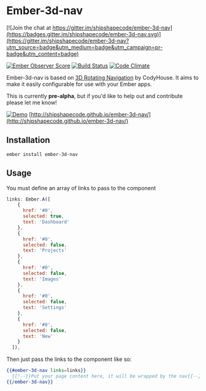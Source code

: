 # Ember-3d-nav

[![Join the chat at https://gitter.im/shipshapecode/ember-3d-nav](https://badges.gitter.im/shipshapecode/ember-3d-nav.svg)](https://gitter.im/shipshapecode/ember-3d-nav?utm_source=badge&utm_medium=badge&utm_campaign=pr-badge&utm_content=badge)

[![Ember Observer Score](http://emberobserver.com/badges/ember-3d-nav.svg)](http://emberobserver.com/addons/ember-3d-nav)
[![Build Status](https://travis-ci.org/shipshapecode/ember-3d-nav.svg?branch=master)](https://travis-ci.org/shipshapecode/ember-3d-nav)
[![Code Climate](https://codeclimate.com/github/shipshapecode/ember-3d-nav/badges/gpa.svg)](https://codeclimate.com/github/shipshapecode/ember-3d-nav)

Ember-3d-nav is based on [3D Rotating Navigation](https://codyhouse.co/gem/3d-rotating-navigation/) by CodyHouse. 
It aims to make it easily configurable for use with your Ember apps.

This is currently **pre-alpha**, but if you'd like to help out and contribute please let me know!

[![Demo](http://i.imgur.com/408RMvv.gif)](http://shipshapecode.github.io/ember-3d-nav/)
[http://shipshapecode.github.io/ember-3d-nav/](http://shipshapecode.github.io/ember-3d-nav/)

## Installation

`ember install ember-3d-nav`

## Usage

You must define an array of links to pass to the component

```js
links: Ember.A([
    {
      href: '#0',
      selected: true,
      text: 'Dashboard'
    },
    {
      href: '#0',
      selected: false,
      text: 'Projects'
    },
    {
      href: '#0',
      selected: false,
      text: 'Images'
    },
    {
      href: '#0',
      selected: false,
      text: 'Settings'
    },
    {
      href: '#0',
      selected: false,
      text: 'New'
    }
  ]),
```

Then just pass the links to the component like so:

```hbs
{{#ember-3d-nav links=links}}
  {{!--}}Put your page content here, it will be wrapped by the nav{{--}}
{{/ember-3d-nav}}
```
